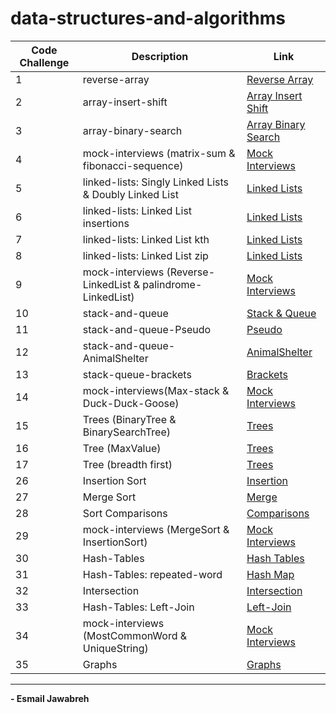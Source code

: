 # data-structures-and-algorithms

| Code Challenge | Description                                                  |  Link                                          |
| -------------- | ------------                                                 | ----------------                               |
|       1        | reverse-array                                                | [Reverse Array](./CC/reverseArray/)            |
|       2        | array-insert-shift                                           | [Array Insert Shift](./CC/arrayInsertShift/)   |
|       3        | array-binary-search                                          | [Array Binary Search](./CC/arrayBinarySearch/) | 
|       4        | mock-interviews (matrix-sum & fibonacci-sequence)            | [Mock Interviews](./CC/Mock_Interviews/CC04/)  |
|       5        | linked-lists: Singly Linked Lists & Doubly Linked List       | [Linked Lists](./CC/linkedLists/)              |
|       6        | linked-lists: Linked List insertions                         | [Linked Lists](./CC/linkedLists/)              |
|       7        | linked-lists: Linked List kth                                | [Linked Lists](./CC/linkedLists/)              |
|       8        | linked-lists: Linked List zip                                | [Linked Lists](./CC/linkedLists/)              |
|       9        | mock-interviews (Reverse-LinkedList & palindrome-LinkedList) | [Mock Interviews](./CC/Mock_Interviews/CC09/)  |
|       10       | stack-and-queue                                              | [Stack & Queue](./CC/stack_and_queue/)         | 
|       11       | stack-and-queue-Pseudo                                       | [Pseudo](./CC/stack_and_queue/)                |
|       12       | stack-and-queue-AnimalShelter                                | [AnimalShelter](./CC/stack_and_queue/)         |
|       13       | stack-queue-brackets                                         | [Brackets](./CC/stack_and_queue/)              |
|       14       | mock-interviews(Max-stack & Duck-Duck-Goose)                 | [Mock Interviews](./CC/Mock_Interviews/CC14/)  |
|       15       | Trees (BinaryTree & BinarySearchTree)                        | [Trees](./CC/trees/)                           |
|       16       | Tree (MaxValue)                                              | [Trees](./CC/trees/)                           |
|       17       | Tree (breadth first)                                         | [Trees](./CC/trees/)                           |
|       26       | Insertion Sort                                               | [Insertion](./CC/sorting/Insertion)            |
|       27       | Merge Sort                                                   | [Merge](./CC/sorting/Merge/)                   |
|       28       | Sort Comparisons                                             | [Comparisons](./CC/sorting/Comparisons/)       |
|       29       | mock-interviews (MergeSort & InsertionSort)                  | [Mock Interviews](./CC/Mock_Interviews/CC29/)  |
|       30       | Hash-Tables                                                  | [Hash Tables](./CC/hashTables/)                |
|       31       | Hash-Tables: repeated-word                                   | [Hash Map](./CC/hashTables/)                   |
|       32       | Intersection                                                 | [Intersection](./CC/hashTables/)               |
|       33       | Hash-Tables: Left-Join                                       | [Left-Join](./CC/hashTables/)                  |
|       34       | mock-interviews (MostCommonWord & UniqueString)              | [Mock Interviews](./CC/Mock_Interviews/CC34/)  |
|       35       | Graphs                                                       | [Graphs](./CC/graphs/)                         |


---

**- Esmail Jawabreh**